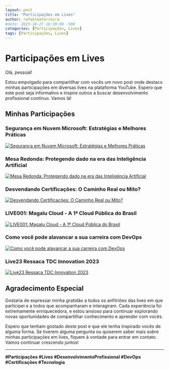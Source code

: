 ```yaml
---
layout: post
title: "Participações em Lives"
author: rafaelmaferreira
#date: 2023-10-27 18:30:00 -500
categories: [Participações, Lives]
tags: [Participações, Lives]
---
```


# Participações em Lives

Olá, pessoal!

Estou empolgado para compartilhar com vocês um novo post onde destaco minhas participações em diversas lives na plataforma YouTube. Espero que este post seja informativo e inspire outros a buscar desenvolvimento profissional contínuo. Vamos lá!

## Minhas Participações

### Segurança em Nuvem Microsoft: Estratégias e Melhores Práticas
[![Segurança em Nuvem Microsoft: Estratégias e Melhores Práticas](https://img.youtube.com/vi/C7tKgg5uD9w/0.jpg)](https://www.youtube.com/watch?v=C7tKgg5uD9w)

### Mesa Redonda: Protegendo dado na era das Inteligência Artificial
[![Mesa Redonda: Protegendo dado na era das Inteligência Artificial](https://img.youtube.com/vi/56Jm6uPWV1w/0.jpg)](https://www.youtube.com/watch?v=56Jm6uPWV1w)

### Desvendando Certificações: O Caminho Real ou Mito?
[![Desvendando Certificações: O Caminho Real ou Mito?](https://img.youtube.com/vi/YF6yT04eR_s/0.jpg)](https://www.youtube.com/watch?v=YF6yT04eR_s&ab_channel=CloudnaQuebrada%E2%98%81%EF%B8%8F)

### LIVE001: Magalu Cloud - A 1ª Cloud Pública do Brasil
[![LIVE001: Magalu Cloud - A 1ª Cloud Pública do Brasil](https://img.youtube.com/vi/Eg_Y3fa-Mv4/0.jpg)](https://www.youtube.com/watch?v=Eg_Y3fa-Mv4&ab_channel=UnicastCloudLab)

### Como você pode alavancar a sua carreira com DevOps
[![Como você pode alavancar a sua carreira com DevOps](https://img.youtube.com/vi/eo2rHuanZiM/0.jpg)](https://www.youtube.com/watch?v=eo2rHuanZiM&ab_channel=FabricioVeronez)

### Live23 Ressaca TDC Innovation 2023
[![Live23 Ressaca TDC Innovation 2023](https://img.youtube.com/vi/jfZIjuze6nU/0.jpg)](https://www.youtube.com/watch?v=jfZIjuze6nU&t=3s&ab_channel=Osert%C3%A3oser%C3%A1Cloud)

## Agradecimento Especial

Gostaria de expressar minha gratidão a todos os anfitriões das lives em que participei e a todos que acompanharam e interagiram. Cada experiência foi extremamente enriquecedora, e estou ansioso para continuar explorando novas oportunidades de compartilhar conhecimento e aprender com vocês.

Espero que tenham gostado deste post e que ele tenha inspirado vocês de alguma forma. Se tiverem alguma pergunta ou quiserem saber mais sobre minhas participações em lives, fiquem à vontade para entrar em contato. Vamos continuar crescendo juntos!

---

**#Participações #Lives #DesenvolvimentoProfissional #DevOps #Certificações #Tecnologia**
